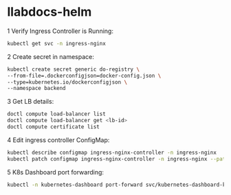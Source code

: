# llabdocs-helm

1  Verify Ingress Controller is Running:
```bash
kubectl get svc -n ingress-nginx
```

2  Create secret in namespace:
```bash
kubectl create secret generic do-registry \
--from-file=.dockerconfigjson=docker-config.json \
--type=kubernetes.io/dockerconfigjson \
--namespace backend
```

3  Get LB details:
```bash
doctl compute load-balancer list
doctl compute load-balancer get <lb-id>
doctl compute certificate list
```
4  Edit ingress controller ConfigMap:
```bash
kubectl describe configmap ingress-nginx-controller -n ingress-nginx
kubectl patch configmap ingress-nginx-controller -n ingress-nginx --patch '{"data":{"allow-snippet-annotations":"true"}}'
```
5  K8s Dashboard port forwarding:
```bash
kubectl -n kubernetes-dashboard port-forward svc/kubernetes-dashboard-kong-proxy 8443:443
```